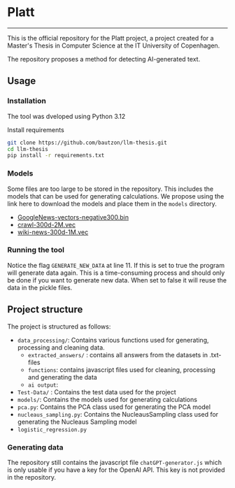# Platt

---

This is the official repository for the Platt project, a project created for a Master's Thesis in Computer Science at the IT University of Copenhagen.

The repository proposes a method for detecting AI-generated text.

## Usage

### Installation

The tool was dveloped using Python 3.12

Install requirements
```bash
git clone https://github.com/bautzon/llm-thesis.git
cd llm-thesis
pip install -r requirements.txt
```

### Models

Some files are too large to be stored in the repository. This includes the models that can be used for generating calculations.
We propose using the link here to download the models and place them in the `models` directory.
- [GoogleNews-vectors-negative300.bin](https://code.google.com/archive/p/word2vec/)
- [crawl-300d-2M.vec](https://fasttext.cc/docs/en/english-vectors.html)
- [wiki-news-300d-1M.vec](https://fasttext.cc/docs/en/english-vectors.html)

### Running the tool

Notice the flag `GENERATE_NEW_DATA` at line 11. If this is set to true the program will generate data again. This is a time-consuming process and should only be done if you want to generate new data.
When set to false it will reuse the data in the pickle files.

## Project structure

The project is structured as follows:

- `data_processing/`: Contains various functions used for generating, processing and cleaning data.
  - `extracted_answers/` : contains all answers from the datasets in .txt-files
  - `functions`: contains javascript files used for cleaning, processing and generating the data
  - `ai output`: 
- `Test-Data/` : Contains the test data used for the project
- `models/`: Contains the models used for generating calculations
- `pca.py`: Contains the PCA class used for generating the PCA model
- `nucleaus_sampling.py`: Contains the NucleausSampling class used for generating the Nucleaus Sampling model
- `logistic_regression.py`

### Generating data

The repository still contains the javascript file `chatGPT-generator.js` which is only usable if you have a key for the OpenAI API. This key is not provided in the repository.
